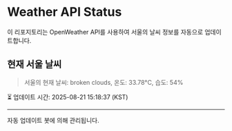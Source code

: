 
# Weather API Status

이 리포지토리는 OpenWeather API를 사용하여 서울의 날씨 정보를 자동으로 업데이트합니다.

## 현재 서울 날씨
> 서울의 현재 날씨: broken clouds, 온도: 33.78°C, 습도: 54%

⏳ 업데이트 시간: 2025-08-21 15:18:37 (KST)

---
자동 업데이트 봇에 의해 관리됩니다.
